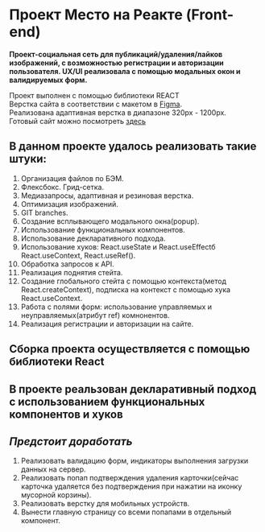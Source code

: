 # Проект Место на Реакте (Front-end)

**Проект-социальная сеть для публикаций/удаления/лайков изображений, с возможностью регистрации и авторизации пользователя. 
UX/UI реализовала с помощью модальных окон и валидируемых форм.**


Проект выполнен с помощью библиотеки REACT  
Верстка сайта в соответствии с макетом в [Figma](https://www.figma.com/file/StZjf8HnoeLdiXS7dYrLAh/JavaScript.-Sprint-4).  
Реализована адаптивная верстка в диапазоне 320px - 1200px.  
Готовый сайт можно посмотреть [здесь](https://ekaterina-wert.github.io/react-mesto-auth/index)

## **В данном проекте удалось реализовать такие штуки:**

1. Организация файлов по БЭМ.
2. Флексбокс. Грид-сетка.
3. Медиазапросы, адаптивная и резиновая верстка.
4. Оптимизация изображений.
5. GIT branches.
6. Создание всплывающего модального окна(popup). 
7. Использование функциональных компонентов.
8. Использование декларативного подхода.
9. Использование хуков: React.useState и React.useEffectб React.useContext, React.useRef().
10. Обработка запросов к API.
11. Реализация поднятия стейта.
12. Создание глобального стейта с помощью контекста(метод React.createContext), подписка на контекст с помощью хука React.useContext.
13. Работа с полями форм: использование управляемых и неуправляемых(атрибут ref) комнонентов.
14. Реализация регистрации и авторизации на сайте.

## **Сборка проекта осуществляется с помощью библиотеки React**
## **В проекте реальзован декларативный подход с использованием функциональных компонентов и хуков**

## ***Предстоит доработать***
1. Реализовать валидацию форм, индикаторы выполнения загрузки данных на сервер.
2. Реализовать попап подтверждения удаления карточки(сейчас карточка удаляется без подтверждения при нажатии на иконку мусорной корзины).
3. Реализовать верстку для мобильных устройств.
4. Вынести главную страницу со всеми попапами в отдельный компонент.
